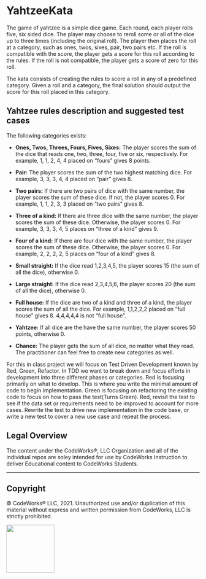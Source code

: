 # YahtzeeKata

The game of yahtzee is a simple dice game. Each round, each player rolls five, six sided dice. The player may choose to reroll some or all of the dice up to three times (including the original roll). The player then places the roll at a category, such as ones, twos, sixes, pair, two pairs etc. If the roll is compatible with the score, the player gets a score for this roll according to the rules. If the roll is not compatible, the player gets a score of zero for this roll.

The kata consists of creating the rules to score a roll in any of a predefined category. Given a roll and a category, the final solution should output the score for this roll placed in this category.

## Yahtzee rules description and suggested test cases

The following categories exists:

- **Ones, Twos, Threes, Fours, Fives, Sixes:** The player scores the sum of the dice that reads one, two, three, four, five or six, respectively. For example, 1, 1, 2, 4, 4 placed on “fours” gives 8 points.

- **Pair:** The player scores the sum of the two highest matching dice. For example, 3, 3, 3, 4, 4 placed on “pair” gives 8.

- **Two pairs:** If there are two pairs of dice with the same number, the player scores the sum of these dice. If not, the player scores 0. For example, 1, 1, 2, 3, 3 placed on “two pairs” gives 8.

- **Three of a kind:** If there are three dice with the same number, the player scores the sum of these dice. Otherwise, the player scores 0. For example, 3, 3, 3, 4, 5 places on “three of a kind” gives 9.

- **Four of a kind:** If there are four dice with the same number, the player scores the sum of these dice. Otherwise, the player scores 0. For example, 2, 2, 2, 2, 5 places on “four of a kind” gives 8.

- **Small straight:** If the dice read 1,2,3,4,5, the player scores 15 (the sum of all the dice), otherwise 0.

- **Large straight:** If the dice read 2,3,4,5,6, the player scores 20 (the sum of all the dice), otherwise 0.

- **Full house:** If the dice are two of a kind and three of a kind, the player scores the sum of all the dice. For example, 1,1,2,2,2 placed on “full house” gives 8. 4,4,4,4,4 is not “full house”.

- **Yahtzee:** If all dice are the have the same number, the player scores 50 points, otherwise 0.

- **Chance:** The player gets the sum of all dice, no matter what they read.
The practitioner can feel free to create new categories as well.


For this in class project we will focus on Test Driven Development known by Red, Green, Refactor. In TDD we want to break down and focus efforts in development into three different phases or categories. Red is focusing primarily on what to develop. This is where you write the minimal amount of code to begin implementation. Green is focusing on refactoring the existing code to focus on how to pass the test(Turns Green). Red, revisit the test to see if the data set or requirements need to be improved to account for more cases. Rewrite the test to drive new implementation in the code base, or write a new test to cover a new use case and repeat the process.

## Legal Overview

The content under the CodeWorks®, LLC Organization and all of the individual repos are soley intended for use by CodeWorks Instruction to deliver Educational content to CodeWorks Students.

---

## Copyright

© CodeWorks® LLC, 2021. Unauthorized use and/or duplication of this material without express and written permission from CodeWorks, LLC is strictly prohibited.


<img src="https://bcw.blob.core.windows.net/public/img/7815839041305055" width="125">
